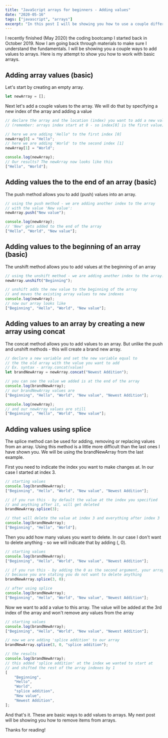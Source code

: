```yaml
---
title: "JavaScript arrays for beginners - Adding values"
date: "2020-05-16"
tags: ["javascript", "arrays"]
excerpt: "In this post I will be showing you how to use a couple different methods to add new values to arrays using JavaScript."
---
```


I recently finished (May 2020) the coding bootcamp I started back in October 2019. Now I am going back through materials to make sure I understand the fundamentals. I will be showing you a couple ways to add values to arrays. Here is my attempt to show you how to work with basic arrays.

## Adding array values (basic)

Let's start by creating an empty array.

```javascript
let newArray = [];
```

Next let's add a couple values to the array.
We will do that by specifying a new index of the array and adding a value

```javascript
// declare the array and the location (index) you want to add a new value
// (remember: arrays index start at 0 - so index[0] is the first value)

// here we are adding 'Hello" to the first index [0]
newArray[0] = "Hello";
// here we are adding 'World' to the second index [1]
newArray[1] = "World";

console.log(newArray);
// Our results? The newArray now looks like this
["Hello", "World"];
```

## Adding values the to the end of an array (basic)

The push method allows you to add (push) values into an array.

```javascript
// using the push method - we are adding another index to the array
// with the value 'New value':
newArray.push("New value");

console.log(newArray);
// 'New' gets added to the end of the array
["Hello", "World", "New value"];
```

## Adding values to the beginning of an array (basic)

The unshift method allows you to add values at the beginning of an array

```javascript
// using the unshift method - we are adding another index to the array.
newArray.unshift("Beginning");

// unshift adds the new value to the beginning of the array
// and moves the existing array values to new indexes
console.log(newArray);
// now our array looks like
["Beginning", "Hello", "World", "New value"];
```

## Adding values to an array by creating a new array using concat

The concat method allows you to add values to an array. But unlike the push and unshift methods - this will create a brand new array.

```javascript
// declare a new variable and set the new variable equal to
// the the old array with the value you want to add
// Ex. syntax - array.concat(value)
let brandNewArray = newArray.concat("Newest Addition");

// you can see the value we added is at the end of the array
console.log(brandNewArray);
// our brandNewArray values are
["Beginning", "Hello", "World", "New value", "Newest Addition"];

console.log(newArray);
// and our newArray values are still
["Beginning", "Hello", "World", "New value"];
```

## Adding values using splice

The splice method can be used for adding, removing or replacing values from an array. Using this method is a little more difficult than the last ones I have shown you. We will be using the brandNewArray from the last example.

First you need to indicate the index you want to make changes at. In our case I started at index 3.

```javascript
// starting values
console.log(brandNewArray);
["Beginning", "Hello", "World", "New value", "Newest Addition"];

// if you run this - by default the value at the index you specified
// and anything after it, will get deleted
brandNewArray.splice(3);

// that will delete the value at index 3 and everything after index 3
console.log(brandNewArray);
["Beginning", "Hello", "World"];
```

Then you add how many values you want to delete. In our case I don't want to delete anything - so we will indicate that by adding (, 0).

```javascript
// starting values
console.log(brandNewArray);
["Beginning", "Hello", "World", "New value", "Newest Addition"];

// if you run this - by adding the 0 as the second argument, your array will not change,
// because you are stating you do not want to delete anything
brandNewArray.splice(3, 0);

// after using splice
console.log(brandNewArray);
["Beginning", "Hello", "World", "New value", "Newest Addition"];
```

Now we want to add a value to this array. The value will be added at the 3rd index of the array and won't remove any values from the array

```javascript
// starting values
console.log(brandNewArray);
["Beginning", "Hello", "World", "New value", "Newest Addition"];

// now we are adding 'splice addition' to our array
brandNewArray.splice(3, 0, "splice addition");

// the results
console.log(brandNewArray);
// this added 'splice addition' at the index we wanted to start at
// and shifted the rest of the array indexes by 1
[
	"Beginning",
	"Hello",
	"World",
	"splice addition",
	"New value",
	"Newest Addition",
];
```

And that's it. These are basic ways to add values to arrays. My next post will be showing you how to remove items from arrays.

Thanks for reading!
